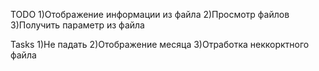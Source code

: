 TODO 
1)Отображение информации из файла
2)Просмотр файлов
3)Получить параметр из файла

Tasks
1)Не падать
2)Отображение месяца
3)Отработка неккорктного файла